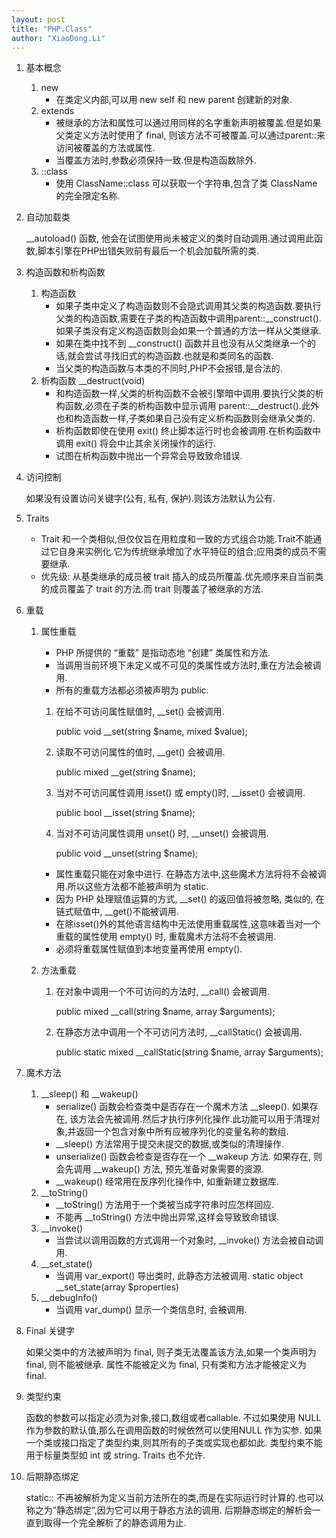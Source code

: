```yaml
---
layout: post
title: "PHP.Class"
author: "XiaoDong.Li"
---
```


1. 基本概念

    1. new
        * 在类定义内部,可以用 new self 和 new parent 创建新的对象.
    2. extends
        * 被继承的方法和属性可以通过用同样的名字重新声明被覆盖.但是如果父类定义方法时使用了 final, 则该方法不可被覆盖.可以通过parent::来访问被覆盖的方法或属性.
        * 当覆盖方法时,参数必须保持一致.但是构造函数除外.
    3. ::class
        * 使用 ClassName::class 可以获取一个字符串,包含了类 ClassName 的完全限定名称.
2. 自动加载类

    __autoload() 函数, 他会在试图使用尚未被定义的类时自动调用.通过调用此函数,脚本引擎在PHP出错失败前有最后一个机会加载所需的类.
3. 构造函数和析构函数

    1. 构造函数
        * 如果子类中定义了构造函数则不会隐式调用其父类的构造函数.要执行父类的构造函数,需要在子类的构造函数中调用parent::__construct().如果子类没有定义构造函数则会如果一个普通的方法一样从父类继承.
        * 如果在类中找不到 __construct() 函数并且也没有从父类继承一个的话,就会尝试寻找旧式的构造函数.也就是和类同名的函数.
        * 当父类的构造函数与本类的不同时,PHP不会报错,是合法的.
    2. 析构函数
    __destruct(void)
        * 和构造函数一样,父类的析构函数不会被引擎暗中调用.要执行父类的析构函数,必须在子类的析构函数中显示调用 parent::__destruct().此外也和构造函数一样,子类如果自己没有定义析构函数则会继承父类的.
        * 析构函数即使在使用 exit() 终止脚本运行时也会被调用.在析构函数中调用 exit() 将会中止其余关闭操作的运行.
        * 试图在析构函数中抛出一个异常会导致致命错误.
4. 访问控制

    如果没有设置访问关键字(公有, 私有, 保护).则该方法默认为公有.
5. Traits

    * Trait 和一个类相似,但仅仅旨在用粒度和一致的方式组合功能.Trait不能通过它自身来实例化.它为传统继承增加了水平特征的组合;应用类的成员不需要继承.
    * 优先级:
        从基类继承的成员被 trait 插入的成员所覆盖.优先顺序来自当前类的成员覆盖了 trait 的方法.而 trait 则覆盖了被继承的方法.
6. 重载

    1. 属性重载
        * PHP 所提供的 “重载” 是指动态地 “创建” 类属性和方法.
        * 当调用当前环境下未定义或不可见的类属性或方法时,重在方法会被调用.
        * 所有的重载方法都必须被声明为 public.

        1. 在给不可访问属性赋值时, __set() 会被调用.

            public void __set(string $name, mixed $value); 
        2. 读取不可访问属性的值时, __get() 会被调用.

            public mixed __get(string $name); 
        3. 当对不可访问属性调用 isset() 或 empty()时, __isset() 会被调用.

            public bool __isset(string $name); 
        4. 当对不可访问属性调用 unset() 时, __unset() 会被调用.

            public void __unset(string $name); 

        * 属性重载只能在对象中进行. 在静态方法中,这些魔术方法将将不会被调用.所以这些方法都不能被声明为 static.
        * 因为 PHP 处理赋值运算的方式, __set() 的返回值将被忽略, 类似的, 在链式赋值中, __get()不能被调用.
        * 在除isset()外的其他语言结构中无法使用重载属性,这意味着当对一个重载的属性使用 empty() 时, 重载魔术方法将不会被调用.
        * 必须将重载属性赋值到本地变量再使用 empty().

    2. 方法重载
        1. 在对象中调用一个不可访问的方法时, __call() 会被调用.

            public mixed __call(string $name, array $arguments); 
        2. 在静态方法中调用一个不可访问方法时, __callStatic() 会被调用.

            public static mixed __callStatic(string $name, array $arguments); 
7. 魔术方法

    1. __sleep() 和 __wakeup()
        * serialize() 函数会检查类中是否存在一个魔术方法 __sleep(). 如果存在, 该方法会先被调用.然后才执行序列化操作.此功能可以用于清理对象,并返回一个包含对象中所有应被序列化的变量名称的数组.
        * __sleep() 方法常用于提交未提交的数据,或类似的清理操作.
        * unserialize() 函数会检查是否存在一个 __wakeup 方法. 如果存在, 则会先调用 __wakeup() 方法, 预先准备对象需要的资源.
        * __wakeup() 经常用在反序列化操作中, 如重新建立数据库.
    2. __toString()
        * __toString() 方法用于一个类被当成字符串时应怎样回应.
        * 不能再 __toString() 方法中抛出异常,这样会导致致命错误.
    3. __invoke()
        * 当尝试以调用函数的方式调用一个对象时, __invoke() 方法会被自动调用.
    4. __set_state()
        * 当调用 var_export() 导出类时, 此静态方法被调用.
     static object __set_state(array $properties) 
    5. __debugInfo()
        * 当调用 var_dump() 显示一个类信息时, 会被调用.
8. Final 关键字

    如果父类中的方法被声明为 final, 则子类无法覆盖该方法,如果一个类声明为 final, 则不能被继承.
    属性不能被定义为 final, 只有类和方法才能被定义为 final.
9. 类型约束

    函数的参数可以指定必须为对象,接口,数组或者callable. 不过如果使用 NULL 作为参数的默认值,那么在调用函数的时候依然可以使用NULL 作为实参.
    如果一个类或接口指定了类型约束,则其所有的子类或实现也都如此.
    类型约束不能用于标量类型如 int 或 string. Traits 也不允许.
10. 后期静态绑定

    static:: 不再被解析为定义当前方法所在的类,而是在实际运行时计算的.也可以称之为”静态绑定”,因为它可以用于静态方法的调用.
    后期静态绑定的解析会一直到取得一个完全解析了的静态调用为止.